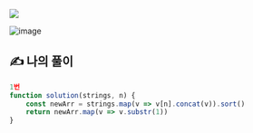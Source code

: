 ![](https://images.velog.io/images/make_w/post/469b5532-e056-4770-b04b-e9eaecf10fe4/js%E1%84%8B%E1%85%B5%E1%84%86%E1%85%B5%E1%84%8C%E1%85%B5.png)

![image](https://user-images.githubusercontent.com/97653052/158113666-2b655b62-51b1-41ca-8b8c-881e02ae43b9.png)
## ✍ 나의 풀이

```javascript
1번
function solution(strings, n) {
    const newArr = strings.map(v => v[n].concat(v)).sort()
    return newArr.map(v => v.substr(1))
}
```
